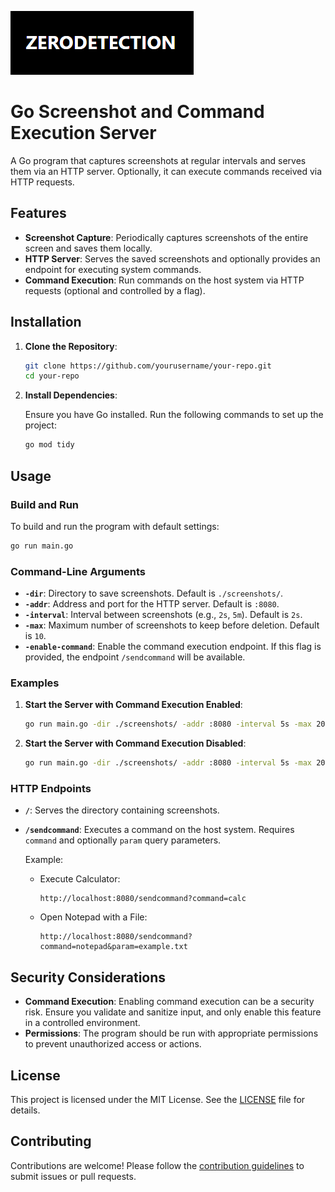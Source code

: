[![Zero Detection Logo](https://github.com/ZERODETECTION/H9_Stage0/blob/main/logo_sm.png)](https://www.zerodetection.net/)


# Go Screenshot and Command Execution Server

A Go program that captures screenshots at regular intervals and serves them via an HTTP server. Optionally, it can execute commands received via HTTP requests.

## Features

- **Screenshot Capture**: Periodically captures screenshots of the entire screen and saves them locally.
- **HTTP Server**: Serves the saved screenshots and optionally provides an endpoint for executing system commands.
- **Command Execution**: Run commands on the host system via HTTP requests (optional and controlled by a flag).

## Installation

1. **Clone the Repository**:

   ```sh
   git clone https://github.com/yourusername/your-repo.git
   cd your-repo
   ```

2. **Install Dependencies**:

   Ensure you have Go installed. Run the following commands to set up the project:

   ```sh
   go mod tidy
   ```

## Usage

### Build and Run

To build and run the program with default settings:

```sh
go run main.go
```

### Command-Line Arguments

- **`-dir`**: Directory to save screenshots. Default is `./screenshots/`.
- **`-addr`**: Address and port for the HTTP server. Default is `:8080`.
- **`-interval`**: Interval between screenshots (e.g., `2s`, `5m`). Default is `2s`.
- **`-max`**: Maximum number of screenshots to keep before deletion. Default is `10`.
- **`-enable-command`**: Enable the command execution endpoint. If this flag is provided, the endpoint `/sendcommand` will be available. 

### Examples

1. **Start the Server with Command Execution Enabled**:

   ```sh
   go run main.go -dir ./screenshots/ -addr :8080 -interval 5s -max 20 -enable-command
   ```

2. **Start the Server with Command Execution Disabled**:

   ```sh
   go run main.go -dir ./screenshots/ -addr :8080 -interval 5s -max 20
   ```

### HTTP Endpoints

- **`/`**: Serves the directory containing screenshots.
- **`/sendcommand`**: Executes a command on the host system. Requires `command` and optionally `param` query parameters.

  Example:

  - Execute Calculator:
  
    ```
    http://localhost:8080/sendcommand?command=calc
    ```

  - Open Notepad with a File:
  
    ```
    http://localhost:8080/sendcommand?command=notepad&param=example.txt
    ```

## Security Considerations

- **Command Execution**: Enabling command execution can be a security risk. Ensure you validate and sanitize input, and only enable this feature in a controlled environment.
- **Permissions**: The program should be run with appropriate permissions to prevent unauthorized access or actions.

## License

This project is licensed under the MIT License. See the [LICENSE](LICENSE) file for details.

## Contributing

Contributions are welcome! Please follow the [contribution guidelines](CONTRIBUTING.md) to submit issues or pull requests.
